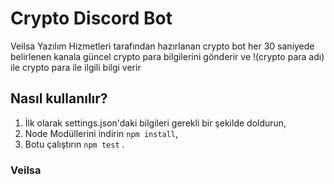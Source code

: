 # Crypto Discord Bot

Veilsa Yazılım Hizmetleri tarafından hazırlanan crypto bot her 30 saniyede belirlenen kanala güncel crypto para bilgilerini gönderir ve !(crypto para adı) ile crypto para ile 
ilgili bilgi verir

## Nasıl kullanılır?

1. İlk olarak settings.json'daki bilgileri gerekli bir şekilde doldurun,
2. Node Modüllerini indirin `npm install`,
3. Botu çalıştırın `npm test` .

### Veilsa
